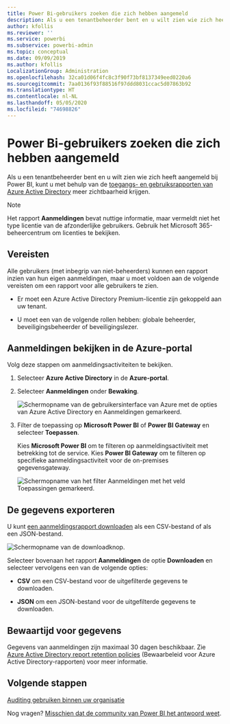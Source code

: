 ```yaml
---
title: Power Bi-gebruikers zoeken die zich hebben aangemeld
description: Als u een tenantbeheerder bent en u wilt zien wie zich heeft aangemeld bij Power BI, kunt u met behulp van de toegangs- en gebruiksrapporten van Azure Active Directory meer zichtbaarheid krijgen.
author: kfollis
ms.reviewer: ''
ms.service: powerbi
ms.subservice: powerbi-admin
ms.topic: conceptual
ms.date: 09/09/2019
ms.author: kfollis
LocalizationGroup: Administration
ms.openlocfilehash: 32ca01d06f4fc8c3f90f73bf8137349eed0220a6
ms.sourcegitcommit: 7aa0136f93f88516f97ddd8031ccac5d07863b92
ms.translationtype: HT
ms.contentlocale: nl-NL
ms.lasthandoff: 05/05/2020
ms.locfileid: "74698826"
---
```

# <a name="find-power-bi-users-that-have-signed-in"></a>Power Bi-gebruikers zoeken die zich hebben aangemeld

Als u een tenantbeheerder bent en u wilt zien wie zich heeft aangemeld bij Power BI, kunt u met behulp van de [toegangs- en gebruiksrapporten van Azure Active Directory](/azure/active-directory/reports-monitoring/concept-sign-ins) meer zichtbaarheid krijgen.

> [!NOTE]
> Het rapport **Aanmeldingen** bevat nuttige informatie, maar vermeldt niet het type licentie van de afzonderlijke gebruikers. Gebruik het Microsoft 365-beheercentrum om licenties te bekijken.

## <a name="requirements"></a>Vereisten

Alle gebruikers (met inbegrip van niet-beheerders) kunnen een rapport inzien van hun eigen aanmeldingen, maar u moet voldoen aan de volgende vereisten om een rapport voor alle gebruikers te zien.

* Er moet een Azure Active Directory Premium-licentie zijn gekoppeld aan uw tenant.

* U moet een van de volgende rollen hebben: globale beheerder, beveiligingsbeheerder of beveiligingslezer.

## <a name="use-the-azure-portal-to-view-sign-ins"></a>Aanmeldingen bekijken in de Azure-portal

Volg deze stappen om aanmeldingsactiviteiten te bekijken.

1. Selecteer **Azure Active Directory** in de **Azure-portal**.

1. Selecteer **Aanmeldingen** onder **Bewaking**.
   
    ![Schermopname van de gebruikersinterface van Azure met de opties van Azure Active Directory en Aanmeldingen gemarkeerd.](media/service-admin-access-usage/azure-portal-sign-ins.png)

1. Filter de toepassing op **Microsoft Power BI** of **Power BI Gateway** en selecteer **Toepassen**.

    Kies **Microsoft Power BI** om te filteren op aanmeldingsactiviteit met betrekking tot de service. Kies **Power BI Gateway** om te filteren op specifieke aanmeldingsactiviteit voor de on-premises gegevensgateway.
   
    ![Schermopname van het filter Aanmeldingen met het veld Toepassingen gemarkeerd.](media/service-admin-access-usage/sign-in-filter.png)

## <a name="export-the-data"></a>De gegevens exporteren

U kunt [een aanmeldingsrapport downloaden](/azure/active-directory/reports-monitoring/quickstart-download-sign-in-report) als een CSV-bestand of als een JSON-bestand.

![Schermopname van de downloadknop.](media/service-admin-access-usage/download-sign-in-data-csv.png)

Selecteer bovenaan het rapport **Aanmeldingen** de optie **Downloaden** en selecteer vervolgens een van de volgende opties:

* **CSV** om een CSV-bestand voor de uitgefilterde gegevens te downloaden.

* **JSON** om een JSON-bestand voor de uitgefilterde gegevens te downloaden.

## <a name="data-retention"></a>Bewaartijd voor gegevens

Gegevens van aanmeldingen zijn maximaal 30 dagen beschikbaar. Zie [Azure Active Directory report retention policies](/azure/active-directory/reports-monitoring/reference-reports-data-retention) (Bewaarbeleid voor Azure Active Directory-rapporten) voor meer informatie.

## <a name="next-steps"></a>Volgende stappen

[Auditing gebruiken binnen uw organisatie](service-admin-auditing.md)

Nog vragen? [Misschien dat de community van Power BI het antwoord weet](https://community.powerbi.com/).